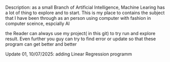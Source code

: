 Description: as a small  Branch of Artificial Intelligence, Machine Learing has a  lot of thing to explore and to start.
This  is my place to contains the  subject that I have been through as an person using  computer with fashion in computer sceince, espcially AI

the Reader can always use my project( in this git) to try run and explore result. Even further you guy can try to find error or update so that these program can get  better and  better

Update 01, 10/07/2025: adding Linear Regression programm

